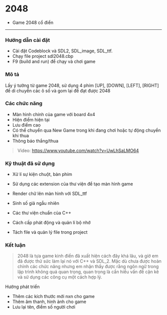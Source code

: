 # 2048 

* Game 2048 cổ điển

*********************************************
### Hướng dẫn cài đặt

* Cài đặt Codeblock và SDL2, SDL_image, SDL_ttf.
* Chạy file project sdl2048.cbp 
* F9 (build and run) để chạy và chơi game

### Mô tả 

Lấy ý tưởng từ game 2048, sử dụng 4 phím [UP], [DOWN], [LEFT], [RIGHT] để di chuyển các ô số và gom lại để đạt được 2048

### Các chức năng

* Màn hình chính của game với board 4x4 
* Hiện điểm hiện tại 
* Lưu điểm cao 
* Có thể chuyển qua New Game trong khi đang chơi hoặc tự động chuyển khi thua
* Thông báo thắng/thua

> Video: https://www.youtube.com/watch?v=UwLhSaLMO64

### Kỹ thuật đã sử dụng

* Xử lí sự kiện chuột, bàn phím
* Sử dụng các extension của thư viện để tạo màn hình game
* Render chữ lên màn hình với SDL_ttf

* Sinh số giả ngẫu nhiên 
* Các thư viện chuẩn của C++
* Cách cấp phát động và quản lí bộ nhớ
* Tách file và quản lý file trong project

### Kết luận

> 2048 là tựa game kinh điển đã xuất hiện cách đây khá lâu, và giờ em đã được thử sức làm lại nó với C++ và SDL_2. Mặc dù chưa được hoàn chỉnh các chức năng nhưng em nhận thấy được rằng ngôn ngữ trong lập trình không quá quan trọng, quan trọng là cần hiểu vấn đề cặn kẽ và sử dụng các công cụ một cách hợp lý.
 
Hướng phát triển
* Thêm các kích thước mới nxn cho game
* Thêm âm thanh, hình ảnh cho game
* Lưu lại tên, điểm số người chơi









